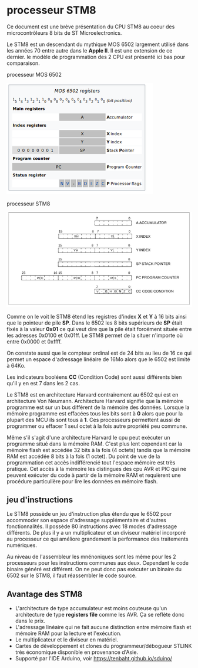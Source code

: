 # processeur STM8

Ce document est une brève présentation du CPU STM8 au coeur des microcontrôleurs 8 bits de ST Microelectronics.

Le STM8 est un descendant du mythique MOS 6502 largement utilisé dans les années 70 entre autre dans le **Apple II**. Il est une extension de 
ce dernier. le modèle de programmation des 2 CPU est présenté ici bas pour comparaison.

processeur MOS 6502

![6502](docs/images/6502.png) 

processeur STM8

 ![STM8](docs/images/stm8.png)

Comme on le voit le STM8 étend les registres d'index **X** et **Y** à 16 bits ainsi que le pointeur de pile **SP**. Dans le 6502 les 8 bits supérieurs de **SP** était fixés à la valeur **0x01** ce qui veut dire que la pile était forcément située entre les adresses 0x0100 et 0x01ff. Le STM8 permet de la situer n'importe où entre 0x0000 et 0xffff. 

On constate aussi que le compteur ordinal est de 24 bits au lieu de 16 ce qui permet un espace d'adressage linéaire de 16Mo alors que le 6502 est limité à 64Ko.  

Les indicateurs booléens **CC** (Condition Code) sont aussi différents bien qu'il y en est 7 dans les 2 cas. 

Le STM8 est en architecture Harvard contrairement au 6502 qui est en architecture Von Neumann.  Architecture Harvard signifie que la mémoire programme est sur un bus différent de la mémoire des données. Lorsque la mémoire programme est effacées tous les bits sont à **0** alors que pour la plupart des MCU ils sont tous à **1**. Ces processeurs permettent aussi de programmer ou effacer 1 seul octet à la fois autre propriété peu commune.

Même s'il s'agit d'une architecture Harvard le cpu peut exécuter un programme situé dans la mémoire RAM. C'est plus lent cependant car la mémoire flash est accédée 32 bits à la fois (4 octets) tandis que la mémoire RAM est accédée 8 bits à la fois (1 octet). Du point de vue de la programmation cet accès indifférencié tout l'espace mémoire est très pratique. Cet accès à la mémoire les distingues des cpu AVR et PIC qui ne peuvent exécuter du code à partir de la mémoire RAM et requièrent une procédure particulière pour lire les données en mémoire flash.


## jeu d'instructions

Le STM8 possède un jeu d'instruction plus étendu que le 6502 pour accommoder son espace d'adressage supplémentaire et d'autres fonctionnalités. Il possède 80 instructions avec 18 modes d'adressage différents. De plus il y a un multiplicateur et un diviseur matériel incorporé au processeur ce qui améliore grandement la performance des traitements numériques.

Au niveau de l'assembleur les mnénoniques sont les même pour les 2 processeurs pour les instructions communes aux deux. Cependant le code binaire généré est différent. On ne peut donc pas exécuter un binaire du 6502 sur le STM8, il faut réassembler le code source.

## Avantage des STM8
* L'architecture de type accumulateur est moins couteuse qu'un architecture de type **registers file** comme les AVR. Ça se reflète donc dans le prix.
* L'adressage linéaire qui ne fait aucune distinction entre mémoire flash et mémoire RAM pour la lecture et l'exécution.
* Le multiplicateur et le diviseur en matériel.
* Cartes de développement et clones du programmeur/débogueur STLINK très économique disponible en provenance d'Asie. 
* Supporté par l'IDE Arduino, voir https://tenbaht.github.io/sduino/
